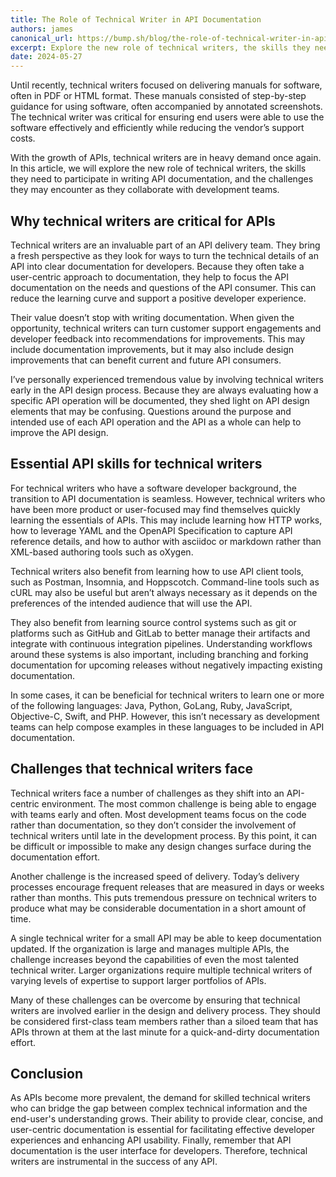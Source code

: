 ```yaml
---
title: The Role of Technical Writer in API Documentation
authors: james
canonical_url: https://bump.sh/blog/the-role-of-technical-writer-in-api-documentation
excerpt: Explore the new role of technical writers, the skills they need to participate in writing API documentation, and the challenges they may encounter as they collaborate with development teams.
date: 2024-05-27
---
```


Until recently, technical writers focused on delivering manuals for software, often in PDF or HTML format. These manuals consisted of step-by-step guidance for using software, often accompanied by annotated screenshots. The technical writer was critical for ensuring end users were able to use the software effectively and efficiently while reducing the vendor’s support costs. 

With the growth of APIs, technical writers are in heavy demand once again. In this article, we will explore the new role of technical writers, the skills they need to participate in writing API documentation, and the challenges they may encounter as they collaborate with development teams. 

## Why technical writers are critical for APIs

Technical writers are an invaluable part of an API delivery team. They bring a fresh perspective as they look for ways to turn the technical details of an API into clear documentation for developers. Because they often take a user-centric approach to documentation, they help to focus the API documentation on the needs and questions of the API consumer. This can reduce the learning curve and support a positive developer experience.

Their value doesn’t stop with writing documentation. When given the opportunity, technical writers can turn customer support engagements and developer feedback into recommendations for improvements. This may include documentation improvements, but it may also include design improvements that can benefit current and future API consumers. 

I’ve personally experienced tremendous value by involving technical writers early in the API design process. Because they are always evaluating how a specific API operation will be documented, they shed light on API design elements that may be confusing. Questions around the purpose and intended use of each API operation and the API as a whole can help to improve the API design.

## Essential API skills for technical writers

For technical writers who have a software developer background, the transition to API documentation is seamless. However, technical writers who have been more product or user-focused may find themselves quickly learning the essentials of APIs. This may include learning how HTTP works, how to leverage YAML and the OpenAPI Specification to capture API reference details, and how to author with asciidoc or markdown rather than XML-based authoring tools such as oXygen. 

Technical writers also benefit from learning how to use API client tools, such as Postman, Insomnia, and Hoppscotch. Command-line tools such as cURL may also be useful but aren’t always necessary as it depends on the preferences of the intended audience that will use the API.

They also benefit from learning source control systems such as git or platforms such as GitHub and GitLab to better manage their artifacts and integrate with continuous integration pipelines. Understanding workflows around these systems is also important, including branching and forking documentation for upcoming releases without negatively impacting existing documentation.

In some cases, it can be beneficial for technical writers to learn one or more of the following languages: Java, Python, GoLang, Ruby, JavaScript, Objective-C, Swift, and PHP. However, this isn’t necessary as development teams can help compose examples in these languages to be included in API documentation. 

## Challenges that technical writers face

Technical writers face a number of challenges as they shift into an API-centric environment. The most common challenge is being able to engage with teams early and often. Most development teams focus on the code rather than documentation, so they don’t consider the involvement of technical writers until late in the development process. By this point, it can be difficult or impossible to make any design changes surface during the documentation effort. 

Another challenge is the increased speed of delivery. Today’s delivery processes encourage frequent releases that are measured in days or weeks rather than months. This puts tremendous pressure on technical writers to produce what may be considerable documentation in a short amount of time. 

A single technical writer for a small API may be able to keep documentation updated. If the organization is large and manages multiple APIs, the challenge increases beyond the capabilities of even the most talented technical writer. Larger organizations require multiple technical writers of varying levels of expertise to support larger portfolios of APIs. 

Many of these challenges can be overcome by ensuring that technical writers are involved earlier in the design and delivery process. They should be considered first-class team members rather than a siloed team that has APIs thrown at them at the last minute for a quick-and-dirty documentation effort.

## Conclusion

As APIs become more prevalent, the demand for skilled technical writers who can bridge the gap between complex technical information and the end-user's understanding grows. Their ability to provide clear, concise, and user-centric documentation is essential for facilitating effective developer experiences and enhancing API usability. Finally, remember that API documentation is the user interface for developers. Therefore, technical writers are instrumental in the success of any API. 


